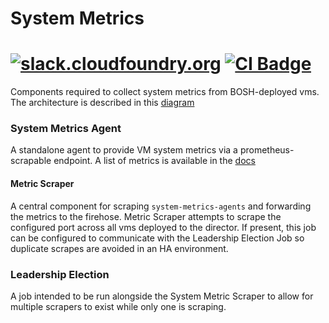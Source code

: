 # System Metrics
[![slack.cloudfoundry.org][slack-badge]][loggregator-slack]
[![CI Badge][ci-badge]][ci-pipeline]
===================================================

Components required to collect system metrics from BOSH-deployed vms.
The architecture is described in this [diagram][system-metrics-architecture]

### System Metrics Agent
A standalone agent to provide VM system metrics via a prometheus-scrapable endpoint. A list of metrics
is available in the [docs][system-metrics-agent]

#### Metric Scraper
A central component for scraping `system-metrics-agents` and forwarding the metrics to the firehose. Metric Scraper
attempts to scrape the configured port across all vms deployed to the director. If present, this job can be configured to
communicate with the Leadership Election Job so duplicate scrapes are avoided in an HA environment.

### Leadership Election
A job intended to be run alongside the System Metric Scraper to allow for multiple scrapers to exist while only one is 
scraping. 

[system-metrics-agent]: docs/system-metrics-agent.md
[system-metrics-architecture]: docs/system-metrics-architecture.png
[slack-badge]:         https://slack.cloudfoundry.org/badge.svg
[loggregator-slack]:   https://cloudfoundry.slack.com/archives/loggregator
[ci-badge]:            https://loggregator.ci.cf-app.com/api/v1/pipelines/loggregator/jobs/loggregator-agent-tests/badge
[ci-pipeline]:         https://loggregator.ci.cf-app.com/teams/main/pipelines/loggregator
[loggregator-tracker]: https://www.pivotaltracker.com/n/projects/993188
